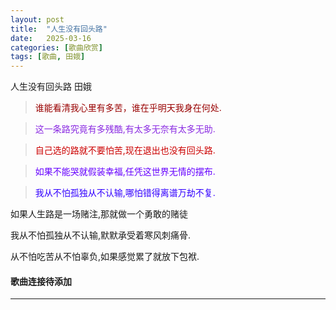 ```yaml
---
layout: post
title:  "人生没有回头路"
date:   2025-03-16
categories: [歌曲欣赏]
tags: [歌曲, 田娥]  
---
```

人生没有回头路 田娥
>  <font color="#990000"> 谁能看清我心里有多苦，谁在乎明天我身在何处.</font>
 
>  <font color="#8a2be2"> 这一条路究竟有多残酷,有太多无奈有太多无助.</font>

>  <font color="#cc0000"> 自己选的路就不要怕苦,现在退出也没有回头路.</font>

>  <font color="#6600ff"> 如果不能哭就假装幸福,任凭这世界无情的摆布.</font>

>  <font color="#3300ff"> 我从不怕孤独从不认输,哪怕错得离谱万劫不复.</font>

<p class="multi-gradient-text">如果人生路是一场赌注,那就做一个勇敢的赌徒</p>

<p class="rainbow-text">我从不怕孤独从不认输,默默承受着寒风刺痛骨.</p>

<p class="rainbow-text-p">从不怕吃苦从不怕辜负,如果感觉累了就放下包袱.</p>

<h4 class="right">歌曲连接待添加</h4> 

 <hr class="animated-rainbow-hr"> 
